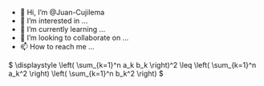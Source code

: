 - 👋 Hi, I’m @Juan-Cujilema
- 👀 I’m interested in ...
- 🌱 I’m currently learning ...
- 💞️ I’m looking to collaborate on ...
- 📫 How to reach me ...

<!---
Juan-Cujilema/Juan-Cujilema is a ✨ special ✨ repository because its `README.md` (this file) appears on your GitHub profile.
You can click the Preview link to take a look at your changes.
--->


$ \displaystyle \left( \sum\_{k=1}^n a\_k b\_k \right)^2 \leq \left( \sum\_{k=1}^n a\_k^2 \right) \left( \sum\_{k=1}^n b\_k^2 \right) $
